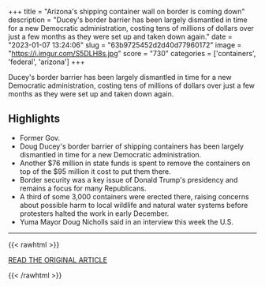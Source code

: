 +++
title = "Arizona's shipping container wall on border is coming down"
description = "Ducey's border barrier has been largely dismantled in time for a new Democratic administration, costing tens of millions of dollars over just a few months as they were set up and taken down again."
date = "2023-01-07 13:24:06"
slug = "63b9725452d2d40d77960172"
image = "https://i.imgur.com/S5DLH8s.jpg"
score = "730"
categories = ['containers', 'federal', 'arizona']
+++

Ducey's border barrier has been largely dismantled in time for a new Democratic administration, costing tens of millions of dollars over just a few months as they were set up and taken down again.

## Highlights

- Former Gov.
- Doug Ducey's border barrier of shipping containers has been largely dismantled in time for a new Democratic administration.
- Another $76 million in state funds is spent to remove the containers on top of the $95 million it cost to put them there.
- Border security was a key issue of Donald Trump's presidency and remains a focus for many Republicans.
- A third of some 3,000 containers were erected there, raising concerns about possible harm to local wildlife and natural water systems before protesters halted the work in early December.
- Yuma Mayor Doug Nicholls said in an interview this week the U.S.

---

{{< rawhtml >}}
  <p class="article-category">
    <a target="_blank" href="https://www.abc15.com/news/state/arizonas-shipping-container-wall-on-border-is-coming-down">READ THE ORIGINAL ARTICLE</a>
  </p>
{{< /rawhtml >}}
